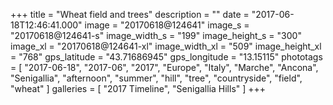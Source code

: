 +++
title = "Wheat field and trees"
description = ""
date = "2017-06-18T12:46:41.000"
image = "20170618@124641"
image_s = "20170618@124641-s"
image_width_s = "199"
image_height_s = "300"
image_xl = "20170618@124641-xl"
image_width_xl = "509"
image_height_xl = "768"
gps_latitude = "43.71686945"
gps_longitude = "13.15115"
phototags = [ "2017-06-18", "2017-06", "2017", "Europe", "Italy", "Marche", "Ancona", "Senigallia", "afternoon", "summer", "hill", "tree", "countryside", "field", "wheat" ]
galleries = [ "2017 Timeline", "Senigallia Hills" ]
+++
